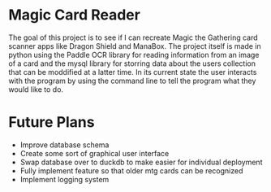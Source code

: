 # Magic Card Reader
The goal of this project is to see if I can recreate  Magic the Gathering card scanner apps like Dragon Shield and ManaBox. The project itself is made in python using the Paddle OCR library for reading information from an image of a card and the mysql library for storring data about the users collection that can be moddified at a latter time. In its current state the user interacts with the program by using the command line to tell the program what they would like to do.


# Future Plans
- Improve database schema
- Create some sort of graphical user interface
- Swap database over to duckdb to make easier for individual deployment
- Fully implement feature so that older mtg cards can be recognized
- Implement logging system
